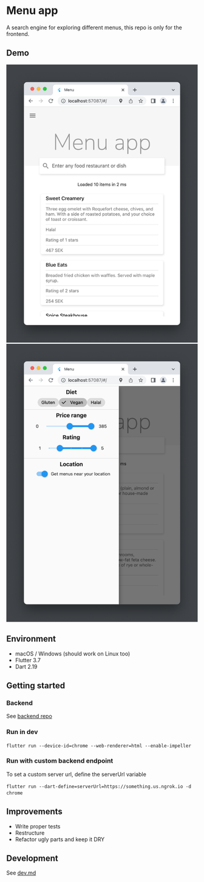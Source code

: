 # Menu app

A search engine for exploring different menus, this repo is only for the frontend.
## Demo

![demo](demo/home.png)
![demo](demo/options.png)

## Environment

- macOS / Windows (should work on Linux too)
- Flutter 3.7
- Dart 2.19

## Getting started

### Backend

See [backend repo](https://github.com/Beyarz/Menu-backend)

### Run in dev

`flutter run --device-id=chrome --web-renderer=html --enable-impeller`

### Run with custom backend endpoint

To set a custom server url, define the serverUrl variable

`flutter run --dart-define=serverUrl=https://something.us.ngrok.io -d chrome`

## Improvements

- Write proper tests
- Restructure
- Refactor ugly parts and keep it DRY

## Development

See [dev.md](dev.md)
